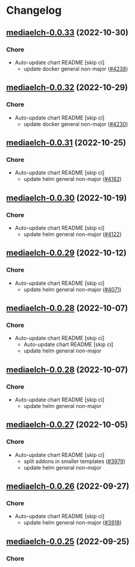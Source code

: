 # Changelog



## [mediaelch-0.0.33](https://github.com/truecharts/charts/compare/mediaelch-0.0.32...mediaelch-0.0.33) (2022-10-30)

### Chore

- Auto-update chart README [skip ci]
  - update docker general non-major ([#4238](https://github.com/truecharts/charts/issues/4238))




## [mediaelch-0.0.32](https://github.com/truecharts/charts/compare/mediaelch-0.0.31...mediaelch-0.0.32) (2022-10-29)

### Chore

- Auto-update chart README [skip ci]
  - update docker general non-major ([#4230](https://github.com/truecharts/charts/issues/4230))




## [mediaelch-0.0.31](https://github.com/truecharts/charts/compare/mediaelch-0.0.30...mediaelch-0.0.31) (2022-10-25)

### Chore

- Auto-update chart README [skip ci]
  - update helm general non-major ([#4182](https://github.com/truecharts/charts/issues/4182))




## [mediaelch-0.0.30](https://github.com/truecharts/charts/compare/mediaelch-0.0.29...mediaelch-0.0.30) (2022-10-19)

### Chore

- Auto-update chart README [skip ci]
  - update helm general non-major ([#4122](https://github.com/truecharts/charts/issues/4122))




## [mediaelch-0.0.29](https://github.com/truecharts/charts/compare/mediaelch-0.0.28...mediaelch-0.0.29) (2022-10-12)

### Chore

- Auto-update chart README [skip ci]
  - update helm general non-major ([#4071](https://github.com/truecharts/charts/issues/4071))




## [mediaelch-0.0.28](https://github.com/truecharts/charts/compare/mediaelch-0.0.27...mediaelch-0.0.28) (2022-10-07)

### Chore

- Auto-update chart README [skip ci]
  - Auto-update chart README [skip ci]
  - update helm general non-major




## [mediaelch-0.0.28](https://github.com/truecharts/charts/compare/mediaelch-0.0.27...mediaelch-0.0.28) (2022-10-07)

### Chore

- Auto-update chart README [skip ci]
  - update helm general non-major




## [mediaelch-0.0.27](https://github.com/truecharts/charts/compare/mediaelch-0.0.26...mediaelch-0.0.27) (2022-10-05)

### Chore

- Auto-update chart README [skip ci]
  - split addons in smaller templates ([#3979](https://github.com/truecharts/charts/issues/3979))
  - update helm general non-major




## [mediaelch-0.0.26](https://github.com/truecharts/charts/compare/mediaelch-0.0.25...mediaelch-0.0.26) (2022-09-27)

### Chore

- Auto-update chart README [skip ci]
  - update helm general non-major ([#3918](https://github.com/truecharts/charts/issues/3918))




## [mediaelch-0.0.25](https://github.com/truecharts/charts/compare/mediaelch-0.0.24...mediaelch-0.0.25) (2022-09-25)

### Chore
